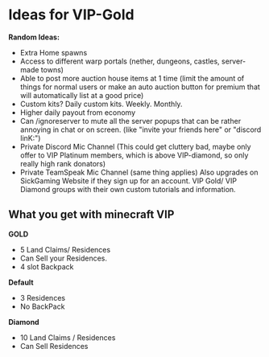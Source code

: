 # Ideas for VIP-Gold

**Random Ideas:**
- Extra Home spawns
- Access to different warp portals (nether, dungeons, castles, server-made towns)
- Able to post more auction house items at 1 time (limit the amount of things for normal users or make an auto auction button for premium that will automatically list at a good price)
- Custom kits? Daily custom kits. Weekly. Monthly.
- Higher daily payout from economy
- Can /ignoreserver to mute all the server popups that can be rather annoying in chat or on screen. (like "invite your friends here" or "discord linK:")
- Private Discord Mic Channel (This could get cluttery bad, maybe only offer to VIP Platinum members, which is above VIP-diamond, so only really high rank donators)
- Private TeamSpeak Mic Channel (same thing applies)
Also upgrades on SickGaming Website if they sign up for an account. VIP Gold/ VIP Diamond groups with their own custom tutorials and information. 

## What you get with minecraft VIP

**GOLD**
- 5 Land Claims/ Residences
- Can Sell your Residences.
- 4 slot Backpack

**Default**
- 3 Residences
- No BackPack

**Diamond**
- 10 Land Claims / Residences
- Can Sell Residences 
